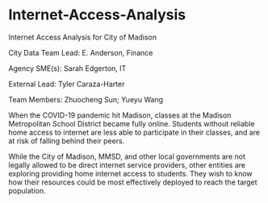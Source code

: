 # Internet-Access-Analysis
Internet Access Analysis for City of Madison

City Data Team Lead: E. Anderson, Finance

Agency SME(s): Sarah Edgerton, IT

External Lead: Tyler Caraza-Harter

Team Members: Zhuocheng Sun; Yueyu Wang

When the COVID-19 pandemic hit Madison, classes at the Madison Metropolitan School District became fully online. Students without reliable home access to internet are less able to participate in their classes, and are at risk of falling behind their peers.

While the City of Madison, MMSD, and other local governments are not legally allowed to be direct internet service providers, other entities are exploring providing home internet access to students. They wish to know how their resources could be most effectively deployed to reach the target population.
